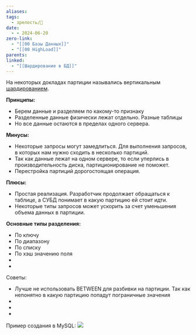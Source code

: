 ```yaml
---
aliases: 
tags:
  - зрелость/🌱
date:
  - - 2024-06-20
zero-link:
  - "[[00 Базы Данных]]"
  - "[[00 HighLoad]]"
parents: 
linked:
  - "[[Шардирование в БД]]"
---
```

На некоторых докладах партиции назывались вертикальным [шардированием](Шардирование%20в%20БД.md).

**Принципы:**
- Берем данные и разделяем по какому-то признаку
- Разделенные данные физически лежат отдельно. Разные таблицы
- Но все данные остаются в пределах одного сервера.

**Минусы:**
- Некоторые запросы могут замедлиться. Для выполнения запросов, в которых нам нужно сходить в несколько партиций.
- Так как данные лежат на одном сервере, то если уперлись в производительность диска, партиционирование не поможет.
- Перестройка партиций дорогостоящая операция.

**Плюсы:**
- Простая реализация. Разработчик продолжает обращаться к таблице, а СУБД понимает в какую партицию ей стоит идти.
- Некоторые типы запросов может ускорить за счет уменьшения объема данных в партиции.

**Основные типы разделения:**
- По ключу
- По диапазону
- По списку
- По хэш значению поля
- 
- 

Советы:
- Лучше не использовать BETWEEN для разбивки на партиции. Так как непонятно в какую партицию попадут пограничные значения
- 
- 
- 
 


Пример создания в MySQL: ![](Pasted%20image%2020240620214648.png)